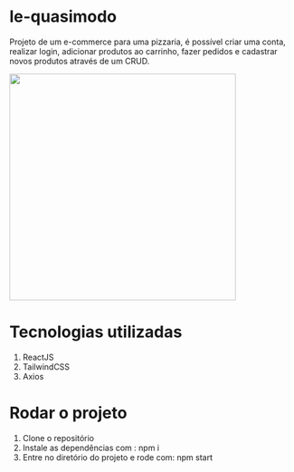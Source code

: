 # le-quasimodo

Projeto de um e-commerce para uma pizzaria, é possível criar uma conta, realizar login, adicionar produtos ao carrinho, fazer pedidos e cadastrar novos produtos através de um CRUD.


<img src="https://i.ytimg.com/vi/Pj6xfnO3P34/maxresdefault.jpg" width=400px/>

# Tecnologias utilizadas

1. ReactJS
2. TailwindCSS
3. Axios

# Rodar o projeto

1. Clone o repositório
2. Instale as dependências com : npm i
3. Entre no diretório do projeto e rode com: npm start
